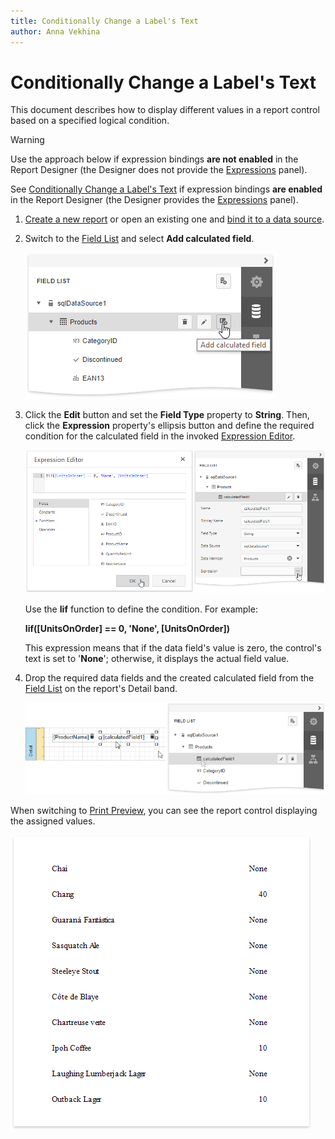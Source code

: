 ```yaml
---
title: Conditionally Change a Label's Text
author: Anna Vekhina
---
```

# Conditionally Change a Label's Text

This document describes how to display different values in a report control based on a specified logical condition.

> [!Warning]
> Use the approach below if expression bindings **are not enabled** in the Report Designer (the Designer does not provide the [Expressions](../../report-designer-tools/ui-panels/expressions-panel.md) panel).
>
> See [Conditionally Change a Label's Text](../shape-data-expression-bindings/conditionally-change-a-label-text.md) if expression bindings **are enabled** in the Report Designer (the Designer provides the [Expressions](../../report-designer-tools/ui-panels/expressions-panel.md) panel).

1. [Create a new report](../../add-new-reports.md) or open an existing one and [bind it to a data source](../../bind-to-data.md).

2. Switch to the [Field List](../../report-designer-tools/ui-panels/field-list.md) and select **Add calculated field**.

    ![](../../../../images/eurd-web-shaping-add-calculated-field.png)

3. Click the **Edit** button and set the **Field Type** property to **String**. Then, click the **Expression** property's ellipsis button and define the required condition for the calculated field in the invoked [Expression Editor](../../report-designer-tools/expression-editor.md).

    ![](../../../../images/eurd-web-shaping-calculated-field-expression-for-custom-text.png)

	Use the **Iif** function to define the condition. For example:
    
    **Iif([UnitsOnOrder] == 0, 'None', [UnitsOnOrder])**
	
	This expression means that if the data field's value is zero, the control's text is set to '**None**'; otherwise, it displays the actual field value.

4. Drop the required data fields and the created calculated field from the [Field List](../../report-designer-tools/ui-panels/field-list.md) on the report's Detail band.
	
	![](../../../../images/eurd-web-shaping-layout-for-custom-text.png) 

When switching to [Print Preview](../../preview-print-and-export-reports.md), you can see the report control displaying the assigned values.

![](../../../../images/eurd-web-shaping-label-custom-text-result.png)